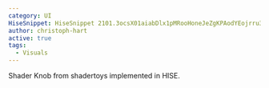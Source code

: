 ```yaml
---
category: UI
HiseSnippet: HiseSnippet 2101.3ocsX01aiabDlx1pMRooHoneJeZgKPAodYEojrru3DTmyujXjyNFQIGt9oCqHWIsvTboIWIak.Czuz+C8mS+I0+AsyrKoDoe8hQi.N4cmcmYdlW1YFc7aT7n.dv6SiDwwbkkUkMuHQ5ySSkIVUp8iKi4VU9CUGtLRM8voLQj0oGYU4OV8LVphmPLjd8xXVZJOvpRkM+FjPkZaYo+7e9aulExh74qIYY8Vovm+FwLgZM0KN36DggmvB3+nXVga2+fS8kQGJCkyA7rYUWqXl+krI7yY301npUke2wABkLYnho3oVU150xfkCmJuNxb+2JREiB43FOqgffLjOQFFfHFoZc3TQXvJ6NE7BaUvKrowK7mqdlHPrh9ZuwmpOfrlih9iJaTFdaVBddEgmaA38.PpRAHskAReV0g9IhX05SP77wUOMBBNiYfauHTL20Zi+4lUOTB2HRQmwtjeRBrYEG1CbcaQfub1udcv0mpHKXIjKXQ7POxWQx4bBWcnbVrLB1Xus43sKySZnHfmLbJDTSJvoeBGbEFx1a+MuY3a5LTeS5jvzPsLLhilxUW.NY0OHmqDQb6wyi7UBYj8Dm5+R8ZSnr33vkYRpn1ZQTSEoHFeizmE9Z47nfTaWGP10peKpAQTHHQRtDIxHiNQPlHCs8yssVfoDNmqUHbXpLjSiS.PYanCRrnlQL+SQhwxjYGwTL6s02Z6bo.2dkjoI7Xz5rMnB.0S6aQQmAuCYggif2A12A1nkUv4clbdJe0cW483K.4pMHwXyFpenv+RdfS8Z.0ZZmW..eZ.jm9VD4P7K2kp2qA8s0KHhfD1jL9wf+BfiyXpozDVzDt8CIxljBr9NRax5c+cGRGROLSzkBe4QwzwZ0xwVZNJVnIqo4OEUTfc9EQ3Ag5BQ3ykJ92GYqs752Vmb2iFO9AOKy2FB4XOzwX8pjmhQ6n4yFg4jqSjvKBOhKWYn5iWYnXgKeSRRgKJiNMRn99XdziUNyJKyBV8Smh4kX4jLZv8h4IJABgJGwW.0lMEWpU8Hd5kJYr9tYoiVU98J8oeRdoGLayR.EX9nplLOqaVU99eO4fkqqkKNXJWLY55p9+iwGbsHPMsHAHaUdcdNK.oOu5gXtYZKx2JW.0Q9qjif7iIhnIPSi6UPDJEKClGxTkqOiMkxN.BMkJJhE9hREpkEaZ8+sh1enP7ypdgP4O8gw3FO.Fg.3uEXLqU2mT83wi49p0.bqpm7tea5qYYptOAJVjHfTmpmOe1PnauOGzdDjPgOMprAlDa16h6QOvPXzE8l+K7I6PObekrC8xOzZFyOQ9deyCRrY5Goo.XJROGQMXfFXOwyR+HsnedFza+899kE08Xr6KkwduTF6+RYbmWJiCdoLt6Kkw8ddFwQu954J4LyyFKqyt3XcEtJUNNhAYf5rUKNTBN.F3yTzRON0XAldtA9GiV+SUu6vH4Eas13e8wU6zgX5wqjKIvzCW9EjoJUb5Wzoy0WeMMM+LJzguyBA+5Npfu6c+7OWu9eIfOFm13hSI8nd8814UqHcNY.sdcPzXOLBntH3YWJ4aOc3wDVT.PlmMGEIVBk..ajRo0maFwfLNTxTlFKqF8xPKAGVykt6N6WlbWfrGsShGb+Eb+9DrppMQDQz6XsVsbDwg7K0IvmDtZdRDYl3Fa37QX+31L50PmVXB.ibiNjEaCr0kLeQqLcA8iC44aRxEV1Y.LfnTj87Ezks.ln23zTyv9Et0H7Vct3zFm2oKsI72jtM5RcKdkwvUFmv7U1ibJRODnCA1IpofJJcR.bRpHxdbCs.cHMHvukI1dbKvokcyLK1FLzfFtTutNMRZGVvdwoGy8ZcIwsVsjsd4ZGn4RnMG2F8f3pQsYEQ0TfjeHaVrMIPpriYsFwb5fKGoWtdRHRYLlYjn3aCRtwThItrPJBHyf521kPwbbvLaviM4PoLIns3G3vLsy0IV2rDr0cb5Th3xF8x83EienXZ2kN.lhqKs2NnSDTkYDGzwtCsy.59DHyVGUM4nqkB7bsKYFHCbALscpMaAXinLzKZuZU1YN2GBOPJzSkATyPdBBbOJf6zYRoZpN1S2ATI9EJKLinKEdej4z5CX.EFtz1UOJ5Jn.i+FR9RB8UCPubsxYY49MMUYhs4jqzOLI6CK9RhmmYUS7UYdfZEOF6DYnM3Rgms8nMupgYI3cKc4GvidUtG8pUdzqx8nWk6Qy+DfXnnKw0saKvDb8ZYx1wG1XJjMlGBdg7c6smdaiYNsotvKk0h81UqLNPcoFsWD9pGvIHi.Mffe4BlpDHVjVudYyGeXTBV8Q0sG9Tn6NPJefHUg+OLXuBaPzsuCFJcbZP6VxHKGz6iFxtf4A2y0a+mAstnPK6f.WCsG7u81qHPJ6n7bPXr6NEsSrWg75Wl9z1+t8AEF5TTlijJnK3yHSudMmz3QkL90tdOhjIPEAQvyJ+6J4U4PrQo1zAY39ADOLEHll8qzo3ZDN7mAsLMglun45LArxMnZHf.pVGGJpYeV7GXn3U2SqFk1ckRKnk6pBdvjmyr7F3fAFulSeDqy6dJx69J5CIB08Ih88GbuXOJV3m.9LBse+Ruxt2mlvvKWaiY.5hPfF7boNM.6yqYHTLy4WE6Mw22NsFzGDA1a94XNmwvF85RcZBc3fm.OKWStasi694I7i8eP+3LthE9LdxdOQ3wcG2GsLCz7pKVBtjR08b+PR+d0tOgV628knUXrZisd65lkvUnSFg8YxjfoVt6fRM20ilDJw+KCAFv914TnLRCXDJwM7vuNLdJCmywZ8n8Q7aNAFlG+Mk+O.tmPPA
author: christoph-hart
active: true
tags:
  - Visuals
---
```

Shader Knob from shadertoys implemented in HISE.  